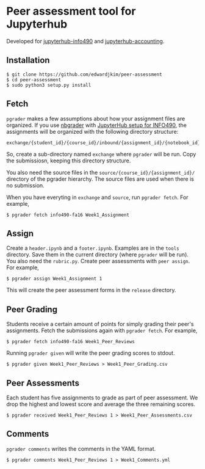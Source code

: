 # Peer assessment tool for Jupyterhub

Developed for [jupyterhub-info490](https://github.com/EdwardJKim/jupyterhub-info490) and [jupyterhub-accounting](https://github.com/EdwardJKim/jupyterhub-accounting).

## Installation

```shell
$ git clone https://github.com/edwardjkim/peer-assessment
$ cd peer-assessment
$ sudo python3 setup.py install
```

## Fetch

`pgrader` makes a few assumptions about how your assignment files are
organized.
If you use [nbgrader](http://nbgrader.readthedocs.io/) with
[JupyterHub setup for INFO490](https://github.com/EdwardJKim/jupyterhub-info490),
the assignments will be organized with the following directory structure:

```
exchange/{student_id}/{course_id}/inbound/{assignment_id}/{notebook_id}.ipynb
```

So, create a sub-directory named `exchange` where `pgrader` will be run. Copy
the submissiosn, keeping this directory structure.

You also need the source files in the `source/{course_id}/{assignment_id}/`
directory of the pgrader hierarchy. The source files are used when there is no
submission.

When you have everyting in `exchange` and `source`, run `pgrader fetch`.
For example,

```shell
$ pgrader fetch info490-fa16 Week1_Assignment
```

## Assign

Create a `header.ipynb` and a `footer.ipynb`. Examples are in the `tools`
directory. Save them in the current directory (where `pgrader` will be run).
You also need the `rubric.py`. Create peer assessments with `peer assign`.
For example,

```shell
$ pgrader assign Week1_Assignment 1
```

This will create the peer assessment forms in the `release` directory.

## Peer Grading

Students receive a certain amount of points for simply grading their peer's assignments.
Fetch the submissions again with `pgrader fetch`. For example,

```shell
$ pgrader fetch info490-fa16 Week1_Peer_Reviews
```

Running `pgrader given` will write the peer grading scores to stdout.

```shell
$ pgrader given Week1_Peer_Reviews > Week1_Peer_Grading.csv
```

## Peer Assessments

Each student has five assignments to grade as part of peer assessment. We drop
the highest and lowest score and average the three remaining scores.

```shell
$ pgrader received Week1_Peer_Reviews 1 > Week1_Peer_Assessments.csv
```

## Comments

`pgrader comments` writes the comments in the YAML format.


```shell
$ pgrader comments Week1_Peer_Reviews 1 > Week1_Comments.yml
```
